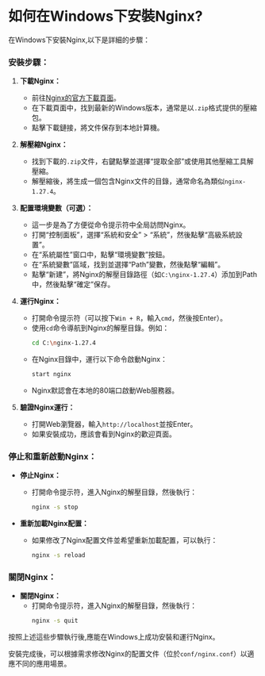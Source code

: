 # 如何在Windows下安裝Nginx?

在Windows下安裝Nginx,以下是詳細的步驟：

### 安裝步驟：

1. **下載Nginx：**
   - 前往[Nginx的官方下載頁面](https://nginx.org/en/download.html)。
   - 在下載頁面中，找到最新的Windows版本，通常是以`.zip`格式提供的壓縮包。
   - 點擊下載鏈接，將文件保存到本地計算機。

2. **解壓縮Nginx：**
   - 找到下載的`.zip`文件，右鍵點擊並選擇“提取全部”或使用其他壓縮工具解壓縮。
   - 解壓縮後，將生成一個包含Nginx文件的目錄，通常命名為類似`nginx-1.27.4`。

3. **配置環境變數（可選）：**
   - 這一步是為了方便從命令提示符中全局訪問Nginx。
   - 打開“控制面板”，選擇“系統和安全” > “系統”，然後點擊“高級系統設置”。
   - 在“系統屬性”窗口中，點擊“環境變數”按鈕。
   - 在“系統變數”區域，找到並選擇“Path”變數，然後點擊“編輯”。
   - 點擊“新建”，將Nginx的解壓目錄路徑（如`C:\nginx-1.27.4`）添加到Path中，然後點擊“確定”保存。

4. **運行Nginx：**
   - 打開命令提示符（可以按下`Win + R`，輸入`cmd`，然後按Enter）。
   - 使用`cd`命令導航到Nginx的解壓目錄。例如：
     ```bash
     cd C:\nginx-1.27.4
     ```
   - 在Nginx目錄中，運行以下命令啟動Nginx：
     ```bash
     start nginx
     ```
   - Nginx默認會在本地的80端口啟動Web服務器。

5. **驗證Nginx運行：**
   - 打開Web瀏覽器，輸入`http://localhost`並按Enter。
   - 如果安裝成功，應該會看到Nginx的歡迎頁面。

### 停止和重新啟動Nginx：

- **停止Nginx：**
  - 打開命令提示符，進入Nginx的解壓目錄，然後執行：
    ```bash
    nginx -s stop
    ```

- **重新加載Nginx配置：**
  - 如果修改了Nginx配置文件並希望重新加載配置，可以執行：
    ```bash
    nginx -s reload
    ```

### 關閉Nginx：

- **關閉Nginx：**
  - 打開命令提示符，進入Nginx的解壓目錄，然後執行：
    ```bash
    nginx -s quit
    ```

按照上述這些步驟執行後,應能在Windows上成功安裝和運行Nginx。

安裝完成後，可以根據需求修改Nginx的配置文件（位於`conf/nginx.conf`）以適應不同的應用場景。